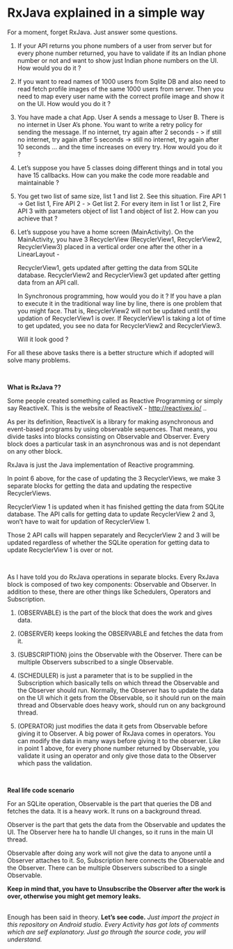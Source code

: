 # RxJava explained in a simple way

For a moment, forget RxJava.
Just answer some questions. <br/>


1. If your API returns you phone numbers of a user from server but for every phone number returned, you have to validate if its an Indian phone number or not and want to show just Indian phone numbers on the UI. How would you do it ?


2. If you want to read names of 1000 users from Sqlite DB and also need to read fetch profile images of the same 1000 users from server. Then you need to map every user name with the correct profile image and show it on the UI. How would you do it ?


3. You have made a chat App. User A sends a message to User B. There is no internet in User A’s phone. You want to write a retry policy for sending the message. If no internet, try again after 2 seconds - > if still no internet, try again after 5 seconds -> still no internet, try again after 10 seconds … and the time increases on every try. How would you do it ?


4. Let’s suppose you have 5 classes doing different things and in total you have 15 callbacks. How can you make the code more readable and maintainable ?


5. You get two list of same size, list 1 and list 2. See this situation. Fire API 1 -> Get list 1, Fire API 2 - > Get list 2.  For every item in list 1 or list 2,  Fire API 3 with parameters object of list 1 and object of list 2. How can you achieve that ?


6. Let’s suppose you have a home screen (MainActivity). On the MainActivity, you have 3 RecyclerView (RecyclerView1, RecyclerView2, RecyclerView3) placed in a vertical order one after the other in a LinearLayout - 

   RecyclerView1, gets updated after getting the data from SQLite database.
   RecyclerView2 and RecyclerView3 get updated after getting data from an API call.

   In Synchronous programming, how would you do it ? If you have a plan to execute it in the traditional way line by line,     there is one problem that you might face. That is, RecyclerView2 will not be updated until the updation of RecyclerView1 is  over. If RecyclerView1 is taking a lot of time to get updated, you see no data for RecyclerView2 and RecyclerView3.


   Will it look good ?



For all these above tasks there is a better structure which if adopted will solve many problems.

<br>

<strong>What is RxJava ??</strong>

Some people created something called as Reactive Programming or simply say ReactiveX. This is the website of ReactiveX - http://reactivex.io/ .. 

As per its definition, ReactiveX is a library for making asynchronous and event-based programs by using observable sequences. 
That means, you divide tasks into blocks consisting on Observable and Observer. Every block does a particular task in an asynchronous was and is not dependant on any other block.

RxJava is just the Java implementation of Reactive programming.

In point 6 above, for the case of updating the 3 RecyclerViews, we make 3 separate blocks for getting the data and updating the respective RecyclerViews. 

RecyclerView 1 is updated when it has finished getting the data from SQLite database. The API calls for getting data to update RecyclerView 2 and 3, won’t have to wait for updation of RecyclerView 1. 

Those 2 API calls will happen separately and RecyclerView 2 and 3 will be updated regardless of whether the SQLite operation for getting data to update RecyclerView 1 is over or not. 

<br>

As I have told you do RxJava operations in separate blocks. Every RxJava block is composed of two key components: Observable and Observer. In addition to these, there are other things like Schedulers, Operators and Subscription.

   1. (OBSERVABLE) is the part of the block that does the work and gives data.
     
   2. (OBSERVER) keeps looking the OBSERVABLE and fetches the data from it. 
    
   3. (SUBSCRIPTION) joins the Observable with the Observer. There can be multiple Observers subscribed to a single Observable.
     
   4. (SCHEDULER) is just a parameter that is to be supplied in the Subscription which basically tells on which thread the Observable and the Observer should run. Normally, the Observer has to update the data on the UI which it gets from the Observable, so it should run on the main thread and Observable does heavy work, should run on any background thread. 
    
   5. (OPERATOR) just modifies the data it gets from Observable before giving it to Observer. A big power of RxJava comes in operators. You can modify the data in many ways before giving it to the observer. Like in point 1 above, for every phone number returned by Observable, you validate it using an operator and only give those data to the Observer which pass the validation. 

<br>
    
<strong>Real life code scenario</strong>

For an SQLite operation, Observable is the part that queries the DB and fetches the data. It is a heavy work. It runs on a background thread.

Observer is the part that gets the data from the Observable and updates the UI. The Observer here ha to handle UI changes, so it runs in the main UI thread.

Observable after doing any work will not give the data to anyone until a Observer attaches to it. So, Subscription here connects the Observable and the Observer. There can be multiple Observers subscribed to a single Observable.

<b>Keep in mind that, you have to Unsubscribe the Observer after the work is over, otherwise you might get memory leaks. 
</b>
<br/><br/>


Enough has been said in theory. <b>Let’s see code.</b> <em>Just import the project in this repository on Android studio. Every Activity has got lots of comments which are self explanatory. Just go through the source code, you will understand. </em>
